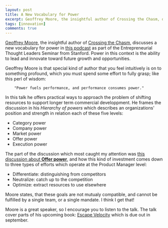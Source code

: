 ```yaml
---
layout: post
title: A New Vocabulary for Power
excerpt: Geoffrey Moore, the insightful author of Crossing the Chasm, discusses a new vocabulary for power in  a podcast as part of the Entrepreneurial Thought Leaders Seminar from Stanford. Power in this context is the ability to be an industry leader and innovate toward future growth and opportunities.
tags: [innovation]
comments: true
---
```

[Geoffrey Moore](http://en.wikipedia.org/wiki/Geoffrey_Moore), the insightful author of [Crossing the Chasm](http://www.amazon.com/Crossing-Chasm-Geoffrey-Moore/dp/0060517123/), discusses a new vocabulary for power in  [this podcast](http://ecorner.stanford.edu/authorMaterialInfo.html?mid=2725) as part of the Entrepreneurial Thought Leaders Seminar from Stanford. Power in this context is the ability to lead and innovate toward future growth and opportunities.

Geoffrey Moore is that special kind of author that you feel intuitively is on to something profound, which you must spend some effort to fully grasp; like this perl of wisdom:

        "Power fuels performance, and performance consumes power."

In this talk he offers practical ways to approach the problem of shifting resources to support longer term commercial developpment. He frames the discussion in his
_Hierarchy of powers_  which describes an organizations' position and strength in relation each of these five levels:

*   Category power
*   Company power
*   Market power
*   Offer power
*   Execution power
    
The part of the discussion which most caught my attention was [this discussion about __Offer power__](http://ecorner.stanford.edu/authorMaterialInfo.html?mid=2731), and how this kind of investment comes down to three types of efforts which operate at the Product Manager level:

*   Differentiate: distinguishing from competitors
*   Neutralize: catch up to the competition
*   Optimize: extract resources to use elsewhere

Moore states, that these goals are not mutualy compatible, and cannot be fulfilled by a single team, or a single mandate. I think I get that!

Moore is a great speaker, so I encourage you to listen to the talk. The talk cover parts of his upcoming book: [Escape Velocity](http://www.amazon.com/Escape-Velocity-Free-Companys-Future/dp/0062040898) which is due out in september.